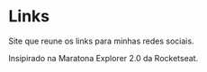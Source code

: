 # Links
Site que reune os links para minhas redes sociais.


Insipirado na Maratona Explorer 2.0 da Rocketseat.
